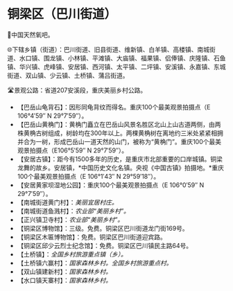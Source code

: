 # 铜梁区（巴川街道）
🚩中国天然氧吧。   
  
🌐下辖乡镇（街道）：巴川街道、旧县街道、维新镇、白羊镇、高楼镇、南城街道、水口镇、围龙镇、小林镇、平滩镇、大庙镇、福果镇、侣俸镇、庆隆镇、石鱼镇、华兴镇、虎峰镇、安居镇、西河镇、太平镇、二坪镇、安溪镇、永嘉镇、东城街道、双山镇、少云镇、土桥镇、蒲吕街道。    
  
🛣️景观公路：省道207安溪段，重庆美丽乡村公路。   
  
* 【巴岳山龟背石】：因形同龟背纹而得名。重庆100个最美观景拍摄点（E 106°4′59″ N 29°7′59″）。
* 【巴岳山黄桷门】：黄桷门矗立在巴岳山风景名胜区北山上山古道两侧，由两株黄桷古树组成，树龄均在300年以上。两棵黄桷树在离地约三米处紧紧相拥并合为一树，形成巴岳山一道天然的山门，被称为“黄桷门”。重庆100个最美观景拍摄点（E106°5′59″ N 29°7′59″）。
* 【安居古镇】：距今有1500多年的历史，是重庆市北部重要的口岸城镇。铜梁龙舞的故乡。安居镇，*中国历史文化名镇。央视《中国古镇》拍摄地。*重庆100个最美观景拍摄点（E 106°1′43″ N 29°59′18″）。
* 【安居黄家坝湿地公园】：重庆100个最美观景拍摄点（E 106°0′59″ N 29°7′59″）。
* 【南城街道黄门村】：*美丽宜居村庄。*
* 【南城街道鱼溅村】：*农业部“美丽乡村”。*
* 【正兴镇卫寺村】：*农业部“美丽乡村”。*
* 【铜梁区博物馆】：三级。免费。铜梁区巴川街道龙门街169号。
* 【铜梁区木匾博物馆】：免费。铜梁区巴川街道迎宾路。
* 【铜梁区邱少云烈士纪念馆】：免费。铜梁区巴川镇民主路64号。
* 【土桥镇】：*全国乡村旅游重点镇（乡）。*
* 【土桥镇六赢村】：*国家森林乡村。全国乡村旅游重点村。*
* 【双山镇建新村】：*国家森林乡村。*
* 【水口镇天寨村】：*国家森林乡村。*
